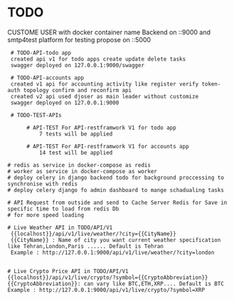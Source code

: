 # TODO
 CUSTOME USER
 with docker container name Backend on ::9000
 and smtp4test platform for testing propose on ::5000

     # TODO-API-todo app
     created api v1 for todo apps create update delete tasks 
     swagger deployed on 127.0.0.1:9000/swagger
    
     # TODO-API-accounts app
     created v1 api for accounting activity like register verify token-auth topology confirm and reconfirm api
     created v2 api used djoser as main leader without customize 
     swagger deployed on 127.0.0.1:9000

     # TODO-TEST-APIs

          # API-TEST For API-restframwork V1 for todo app
              7 tests will be applied

          # API-TEST For API-restframwork V1 for accounts app
              14 test will be applied 

    # redis as service in docker-compose as redis
    # worker as service in docker-compose as worker
    # deploy celery in django backend todo for background proccessing to synchronise with redis
    # deploy celery django fo admin dashboard to mange schadualing tasks

    # API Request from outside and send to Cache Server Redis for Save in specific time to load from redis Db
    # for more speed loading

    # Live Weather API in TODO/API/V1
     {{localhost}}/api/v1/live/weather/?city={{CityName}}
     {{CityName}} : Name of city you want current weather specification like Tehran,London,Paris ...... Default is Tehran
     Example : http://127.0.0.1:9000/api/v1/live/weather/?city=london  


    # Live Crypto Price API in TODO/API/V1
    {{localhost}}/api/v1/live/crypto/?symbol={{CryptoAbbreviation}}
    {{CryptoAbbreviation}}: can vary like BTC,ETH,XRP.... Default is BTC
    Example : http://127.0.0.1:9000/api/v1/live/crypto/?symbol=XRP 

              